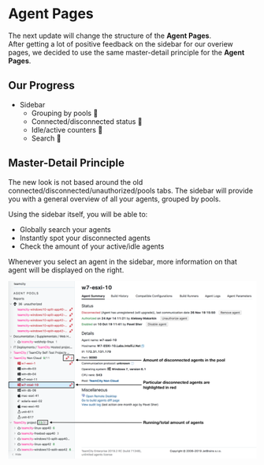 # Agent Pages
The next update will change the structure of the __Agent Pages__. \
After getting a lot of positive feedback on the sidebar for our overiew pages, 
we decided to use the same master-detail principle for the __Agent Pages__.  

## Our Progress

* Sidebar
    * Grouping by pools :checkered_flag: 
    * Connected/disconnected status :checkered_flag: 
    * Idle/active counters :checkered_flag: 
    * Search :checkered_flag: 

## Master-Detail Principle 
The new look is not based around the old connected/disconnected/unauthorized/pools tabs.
The sidebar will provide you with a general overview of all your agents, grouped by pools.

Using the sidebar itself, you will be able to:
* Globally search your agents
* Instantly spot your disconnected agents
* Check the amount of your active/idle agents 

Whenever you select an agent in the sidebar, more information on that agent will 
be displayed on the right. 

<img src="Images/agents_page.png">
